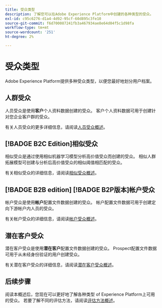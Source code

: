 ```yaml
---
title: 受众类型
description: 了解您可以在Adobe Experience Platform中创建的各种类型的受众。
exl-id: c95c6276-d1a4-4d92-95cf-60d895c3fe10
source-git-commit: f6d700087241fb3a467934ae8e64d04f5c1d98fa
workflow-type: tm+mt
source-wordcount: '251'
ht-degree: 2%

---
```


# 受众类型

Adobe Experience Platform提供多种受众类型，以便您最好地划分用户档案。

## 人群受众

人员受众是使用&#x200B;**客户**&#x200B;个人资料数据创建的受众。 客户个人资料数据可用于创建针对您企业客户群的受众。

有关人员受众的更多详细信息，请阅读[人员受众概述](./people-audiences.md)。

## [!BADGE B2C Edition]相似受众

相似受众是通过使用相似机器学习模型分析高价值受众而创建的受众。 相似人群拓展模型可创建与分析后高价值受众的相似阈值相匹配的受众。

有关相似受众的详细信息，请阅读[相似受众概述](./lookalike-audiences.md)。

## [!BADGE B2B edition] [!BADGE B2P版本]帐户受众

帐户受众是使用&#x200B;**帐户**&#x200B;配置文件数据创建的受众。 帐户配置文件数据可用于创建定向下游帐户内人员的受众。

有关帐户受众的详细信息，请阅读[帐户受众概述](./account-audiences.md)。

## 潜在客户受众

潜在客户受众是使用&#x200B;**潜在客户**&#x200B;配置文件数据创建的受众。 Prospect配置文件数据可用于从未经身份验证的用户创建受众。

有关潜在客户受众的详细信息，请阅读[潜在客户受众概述](./prospect-audiences.md)。

## 后续步骤

阅读本概述后，您现在可以更好地了解各种类型 of Experience Platform上可用的受众。 若要了解不同的评估方法，请阅读[评估方法概述](../methods/overview.md)。
